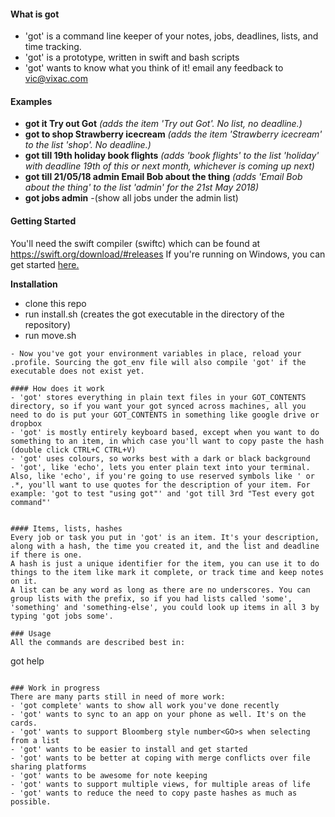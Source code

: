 #### What is got
- 'got' is a command line keeper of your notes, jobs, deadlines, lists, and time tracking.
- 'got' is a prototype, written in swift and bash scripts
- 'got' wants to know what you think of it! email any feedback to vic@vixac.com


#### Examples

- **got it Try out Got**       _(adds the item 'Try out Got'. No list, no deadline.)_
- **got to shop Strawberry icecream**      _(adds the item 'Strawberry icecream' to the list 'shop'. No deadline.)_
- **got till 19th holiday book flights**      _(adds 'book flights' to the list 'holiday' with deadline 19th of this or next month, whichever is coming up next)_
- **got till 21/05/18 admin Email Bob about the thing**        _(adds 'Email Bob about the thing' to the list 'admin' for the 21st May 2018)_
- **got jobs admin**      -(show all jobs under the admin list)


#### Getting Started

You'll need the swift compiler (swiftc) which can be found at https://swift.org/download/#releases
If you're running on Windows, you can get started [here.](https://www.youtube.com/watch?v=dQw4w9WgXcQ)

**Installation**
- clone this repo
- run install.sh  (creates the got executable in the directory of the repository)
- run move.sh

```
- Now you've got your environment variables in place, reload your .profile. Sourcing the got_env file will also compile 'got' if the executable does not exist yet. 

#### How does it work
- 'got' stores everything in plain text files in your GOT_CONTENTS directory, so if you want your got synced across machines, all you need to do is put your GOT_CONTENTS in something like google drive or dropbox
- 'got' is mostly entirely keyboard based, except when you want to do something to an item, in which case you'll want to copy paste the hash (double click CTRL+C CTRL+V)
- 'got' uses colours, so works best with a dark or black background
- 'got', like 'echo', lets you enter plain text into your terminal. Also, like 'echo', if you're going to use reserved symbols like ' or .*, you'll want to use quotes for the description of your item. For example: 'got to test "using got"' and 'got till 3rd "Test every got command"'


#### Items, lists, hashes
Every job or task you put in 'got' is an item. It's your description, along with a hash, the time you created it, and the list and deadline if there is one.
A hash is just a unique identifier for the item, you can use it to do things to the item like mark it complete, or track time and keep notes on it.
A list can be any word as long as there are no underscores. You can group lists with the prefix, so if you had lists called 'some', 'something' and 'something-else', you could look up items in all 3 by typing 'got jobs some'.

### Usage
All the commands are described best in:
```
got help
```

### Work in progress
There are many parts still in need of more work:
- 'got complete' wants to show all work you've done recently
- 'got' wants to sync to an app on your phone as well. It's on the cards.
- 'got' wants to support Bloomberg style number<GO>s when selecting from a list
- 'got' wants to be easier to install and get started
- 'got' wants to be better at coping with merge conflicts over file sharing platforms
- 'got' wants to be awesome for note keeping
- 'got' wants to support multiple views, for multiple areas of life
- 'got' wants to reduce the need to copy paste hashes as much as possible.
